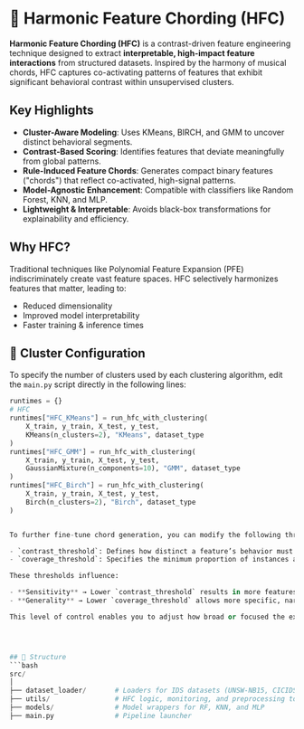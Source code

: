 # 🎼 Harmonic Feature Chording (HFC)

**Harmonic Feature Chording (HFC)** is a contrast-driven feature engineering technique designed to extract **interpretable, high-impact feature interactions** from structured datasets. Inspired by the harmony of musical chords, HFC captures co-activating patterns of features that exhibit significant behavioral contrast within unsupervised clusters.

## Key Highlights
- **Cluster-Aware Modeling**: Uses KMeans, BIRCH, and GMM to uncover distinct behavioral segments.
- **Contrast-Based Scoring**: Identifies features that deviate meaningfully from global patterns.
- **Rule-Induced Feature Chords**: Generates compact binary features ("chords") that reflect co-activated, high-signal patterns.
- **Model-Agnostic Enhancement**: Compatible with classifiers like Random Forest, KNN, and MLP.
- **Lightweight & Interpretable**: Avoids black-box transformations for explainability and efficiency.

## Why HFC?
Traditional techniques like Polynomial Feature Expansion (PFE) indiscriminately create vast feature spaces. HFC selectively harmonizes features that matter, leading to:
- Reduced dimensionality
- Improved model interpretability
- Faster training & inference times

## 🔧 Cluster Configuration

To specify the number of clusters used by each clustering algorithm, edit the `main.py` script directly in the following lines:

```python
runtimes = {}
# HFC
runtimes["HFC_KMeans"] = run_hfc_with_clustering(
    X_train, y_train, X_test, y_test,
    KMeans(n_clusters=2), "KMeans", dataset_type
)
runtimes["HFC_GMM"] = run_hfc_with_clustering(
    X_train, y_train, X_test, y_test,
    GaussianMixture(n_components=10), "GMM", dataset_type
)
runtimes["HFC_Birch"] = run_hfc_with_clustering(
    X_train, y_train, X_test, y_test,
    Birch(n_clusters=2), "Birch", dataset_type
)


To further fine-tune chord generation, you can modify the following thresholds inside the `hfc_pipeline(...)` call within each `run_hfc_with_clustering(...)` block:

- `contrast_threshold`: Defines how distinct a feature’s behavior must be within a cluster to be included in a chord.
- `coverage_threshold`: Specifies the minimum proportion of instances a generated chord must cover to be retained.

These thresholds influence:

- **Sensitivity** → Lower `contrast_threshold` results in more features being included per chord.
- **Generality** → Lower `coverage_threshold` allows more specific, narrower chords to form.

This level of control enables you to adjust how broad or focused the extracted rules (chords) should be depending on the dataset or classification task.




## 📂 Structure
```bash
src/
│
├── dataset_loader/       # Loaders for IDS datasets (UNSW-NB15, CICIDS2017, etc.)
├── utils/                # HFC logic, monitoring, and preprocessing tools
├── models/               # Model wrappers for RF, KNN, and MLP
├── main.py               # Pipeline launcher
